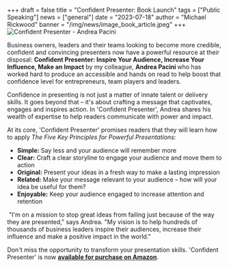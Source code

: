 +++
draft = false
title = "Confident Presenter: Book Launch"
tags = ["Public Speaking"]
news = ["general"]
date = "2023-07-18"
author = "Michael Rickwood"
banner = "/img/news/image_book_article.jpeg"
+++
![Confident Presenter - Andrea Pacini](/img/news/image_book_article.jpeg "Confident Presenter - Andrea Pacini")

<div style="margin: 5px 0;">
  <p><span style="font-weight: 400;">Business owners, leaders and their teams looking to become more credible, confident and convincing presenters now have a powerful resource at their disposal: </span><strong>Confident Presenter: Inspire Your Audience, Increase Your Influence, Make an Impact</strong><span style="font-weight: 400;"> by my colleague, </span><strong>Andrea Pacini </strong><span style="font-weight: 400;">who has worked hard to produce an accessible and hands on read to help boost that confidence level for entrepreneurs, team players and leaders.&nbsp;</span></p>
  <p><span style="font-weight: 400;">Confidence in presenting is not just a matter of innate talent or delivery skills. It goes beyond that &ndash; it's about crafting a message that captivates, engages and inspires action. In 'Confident Presenter', Andrea shares his wealth of expertise to help readers communicate with power and impact.</span></p>
  <p><span style="font-weight: 400;">At its core, 'Confident Presenter' promises readers that they will learn how to apply </span><em><span style="font-weight: 400;">The Five Key Principles for Powerful Presentations:</span></em></p>
  <ul>
    <li style="font-weight: 400;" aria-level="1"><strong>Simple:</strong><span style="font-weight: 400;"> Say less and your audience will remember more</span></li>
    <li style="font-weight: 400;" aria-level="1"><strong>Clear:</strong><span style="font-weight: 400;"> Craft a clear storyline to engage your audience and move them to action</span></li>
    <li style="font-weight: 400;" aria-level="1"><strong>Original:</strong><span style="font-weight: 400;"> Present your ideas in a fresh way to make a lasting impression</span></li>
    <li style="font-weight: 400;" aria-level="1"><strong>Related:</strong><span style="font-weight: 400;"> Make your message relevant to your audience &ndash; how will your idea be useful for them?</span></li>
    <li style="font-weight: 400;" aria-level="1"><strong>Enjoyable:</strong><span style="font-weight: 400;"> Keep your audience engaged to increase attention and retention</span></li>
  </ul>
  <p><span style="font-weight: 400;">&nbsp;</span><span style="font-weight: 400;">"I'm on a mission to stop great ideas from failing just because of the way they are presented," says Andrea. "My vision is to help hundreds of thousands of business leaders inspire their audiences, increase their influence and make a positive impact in the world."</span></p>
  <p><span>Don't miss the opportunity to transform your presentation skills. 'Confident Presenter' is now </span><a href="https://a.co/d/3KOcaeD"><strong>available for purchase on Amazon</strong></a><span>.</span></p>
</div>